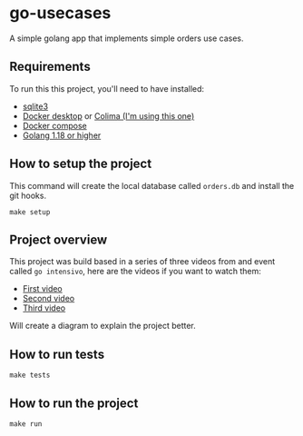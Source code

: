 # go-usecases

A simple golang app that implements simple orders use cases.

## Requirements

To run this this project, you'll need to have installed:

- [sqlite3](https://www.sqlite.org/download.html)
- [Docker desktop](https://docs.docker.com/engine/install/) or [Colima (I'm using this one)](https://github.com/abiosoft/colima)
- [Docker compose](https://docs.docker.com/compose/install/)
- [Golang 1.18 or higher](https://go.dev/doc/install)

## How to setup the project

This command will create the local database called `orders.db` and install the git hooks.

```shell
make setup
```

## Project overview

This project was build based in a series of three videos from and event called `go intensivo`, here are the videos if you want to watch them:

- [First video](https://youtu.be/rzDF3xkI5_w)
- [Second video](https://youtu.be/4yNdsgUTQNw)
- [Third video](https://youtu.be/x1q-FsIS30s)

Will create a diagram to explain the project better.

## How to run tests

```shell
make tests
```

## How to run the project

```shell
make run
```
